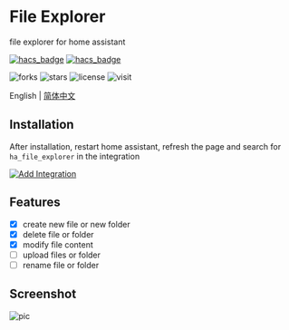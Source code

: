 # File Explorer

file explorer for home assistant

[![hacs_badge](https://img.shields.io/badge/Home-Assistant-%23049cdb)](https://www.home-assistant.io/)
[![hacs_badge](https://img.shields.io/badge/HACS-Custom-41BDF5.svg)](https://github.com/hacs/integration)

![forks](https://img.shields.io/github/forks/shaonianzhentan/ha_file_explorer)
![stars](https://img.shields.io/github/stars/shaonianzhentan/ha_file_explorer)
![license](https://img.shields.io/github/license/shaonianzhentan/ha_file_explorer)
![visit](https://visitor-badge.laobi.icu/badge?page_id=shaonianzhentan.ha_file_explorer&left_text=visit)

English | [简体中文](README.zh.md)

## Installation

After installation, restart home assistant, refresh the page and search for `ha_file_explorer` in the integration

[![Add Integration](https://my.home-assistant.io/badges/config_flow_start.svg)](https://my.home-assistant.io/redirect/config_flow_start?domain=ha_file_explorer)

## Features

- [x] create new file or new folder
- [x] delete file or folder
- [x] modify file content
- [ ] upload files or folder
- [ ] rename file or folder

## Screenshot

![pic](https://cdn.jsdelivr.net/gh/shaonianzhentan/image@main/ha_file_explorer/ha_file_explorer.png)
